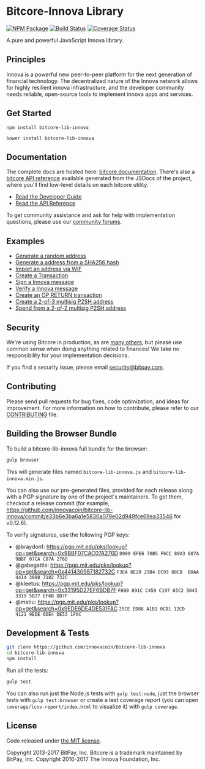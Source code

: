 Bitcore-Innova Library
=======

[![NPM Package](https://img.shields.io/npm/v/bitcore-lib-innova.svg?style=flat-square)](https://www.npmjs.org/package/bitcore-lib-innova)
[![Build Status](https://img.shields.io/travis/innovacoin/bitcore-lib-innova.svg?branch=master&style=flat-square)](https://travis-ci.org/innovacoin/bitcore-lib-innova)
[![Coverage Status](https://img.shields.io/coveralls/innovacoin/bitcore-lib-innova.svg?style=flat-square)](https://coveralls.io/github/innovacoin/bitcore-lib-innova?branch=master)

A pure and powerful JavaScript Innova library.

## Principles

Innova is a powerful new peer-to-peer platform for the next generation of financial technology. The decentralized nature of the Innova network allows for highly resilient innova infrastructure, and the developer community needs reliable, open-source tools to implement innova apps and services.

## Get Started

```
npm install bitcore-lib-innova
```

```
bower install bitcore-lib-innova
```

## Documentation

The complete docs are hosted here: [bitcore documentation](http://bitcore.io/guide/). There's also a [bitcore API reference](http://bitcore.io/api/) available generated from the JSDocs of the project, where you'll find low-level details on each bitcore utility.

- [Read the Developer Guide](http://bitcore.io/guide/)
- [Read the API Reference](http://bitcore.io/api/)

To get community assistance and ask for help with implementation questions, please use our [community forums](https://forum.bitcore.io/).

## Examples

* [Generate a random address](https://github.com/innovacoin/bitcore-lib-innova/blob/master/docs/examples.md#generate-a-random-address)
* [Generate a address from a SHA256 hash](https://github.com/innovacoin/bitcore-lib-innova/blob/master/docs/examples.md#generate-a-address-from-a-sha256-hash)
* [Import an address via WIF](https://github.com/innovacoin/bitcore-lib-innova/blob/master/docs/examples.md#import-an-address-via-wif)
* [Create a Transaction](https://github.com/innovacoin/bitcore-lib-innova/blob/master/docs/examples.md#create-a-transaction)
* [Sign a Innova message](https://github.com/innovacoin/bitcore-lib-innova/blob/master/docs/examples.md#sign-a-bitcoin-message)
* [Verify a Innova message](https://github.com/innovacoin/bitcore-lib-innova/blob/master/docs/examples.md#verify-a-bitcoin-message)
* [Create an OP RETURN transaction](https://github.com/innovacoin/bitcore-lib-innova/blob/master/docs/examples.md#create-an-op-return-transaction)
* [Create a 2-of-3 multisig P2SH address](https://github.com/innovacoin/bitcore-lib-innova/blob/master/docs/examples.md#create-a-2-of-3-multisig-p2sh-address)
* [Spend from a 2-of-2 multisig P2SH address](https://github.com/innovacoin/bitcore-lib-innova/blob/master/docs/examples.md#spend-from-a-2-of-2-multisig-p2sh-address)


## Security

We're using Bitcore in production, as are [many others](http://bitcore.io#projects), but please use common sense when doing anything related to finances! We take no responsibility for your implementation decisions.

If you find a security issue, please email security@bitpay.com.

## Contributing

Please send pull requests for bug fixes, code optimization, and ideas for improvement. For more information on how to contribute, please refer to our [CONTRIBUTING](https://github.com/innovacoin/bitcore-lib-innova/blob/master/CONTRIBUTING.md) file.

## Building the Browser Bundle

To build a bitcore-lib-innova full bundle for the browser:

```sh
gulp browser
```

This will generate files named `bitcore-lib-innova.js` and `bitcore-lib-innova.min.js`.

You can also use our pre-generated files, provided for each release along with a PGP signature by one of the project's maintainers. To get them, checkout a release commit (for example, https://github.com/innovacoin/bitcore-lib-innova/commit/e33b6e3ba6a1e5830a079e02d949fce69ea33546 for v0.12.6).

To verify signatures, use the following PGP keys:
- @braydonf: https://pgp.mit.edu/pks/lookup?op=get&search=0x9BBF07CAC07A276D `D909 EFE6 70B5 F6CC 89A3 607A 9BBF 07CA C07A 276D`
- @gabegattis: https://pgp.mit.edu/pks/lookup?op=get&search=0x441430987182732C `F3EA 8E28 29B4 EC93 88CB  B0AA 4414 3098 7182 732C`
- @kleetus: https://pgp.mit.edu/pks/lookup?op=get&search=0x33195D27EF6BDB7F `F8B0 891C C459 C197 65C2 5043 3319 5D27 EF6B DB7F`
- @matiu: https://pgp.mit.edu/pks/lookup?op=get&search=0x9EDE6DE4DE531FAC `25CE ED88 A1B1 0CD1 12CD  4121 9EDE 6DE4 DE53 1FAC`


## Development & Tests

```sh
git clone https://github.com/innovacoin/bitcore-lib-innova
cd bitcore-lib-innova
npm install
```

Run all the tests:

```sh
gulp test
```

You can also run just the Node.js tests with `gulp test:node`, just the browser tests with `gulp test:browser`
or create a test coverage report (you can open `coverage/lcov-report/index.html` to visualize it) with `gulp coverage`.

## License

Code released under [the MIT license](https://github.com/innovacoin/bitcore-lib-innova/blob/master/LICENSE).

Copyright 2013-2017 BitPay, Inc. Bitcore is a trademark maintained by BitPay, Inc.
Copyright 2016-2017 The Innova Foundation, Inc.
